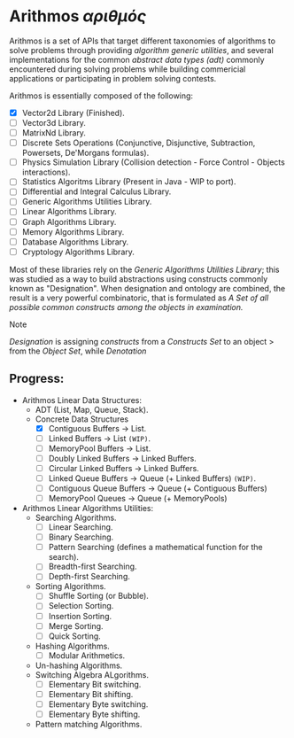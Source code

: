 # Arithmos _αριθμός_

Arithmos is a set of APIs that target different taxonomies of algorithms to solve problems through providing _algorithm generic utilities_, and several implementations for the common _abstract data types (adt)_ commonly encountered during solving problems while building commericial applications or participating in problem solving contests.

Arithmos is essentially composed of the following:
- [x] Vector2d Library (Finished).
- [ ] Vector3d Library.
- [ ] MatrixNd Library.
- [ ] Discrete Sets Operations (Conjunctive, Disjunctive, Subtraction, Powersets, De'Morgans formulas).
- [ ] Physics Simulation Library (Collision detection - Force Control - Objects interactions).
- [ ] Statistics Algoritms Library (Present in Java - WIP to port).
- [ ] Differential and Integral Calculus Library.
- [ ] Generic Algorithms Utilities Library.
- [ ] Linear Algorithms Library.
- [ ] Graph Algorithms Library.
- [ ] Memory Algorithms Library.
- [ ] Database Algorithms Library.
- [ ] Cryptology Algorithms Library.

Most of these libraries rely on the _Generic Algorithms Utilities Library_; this was studied as a way to build abstractions using constructs commonly known as "Designation". When designation and ontology are combined, the result is a very powerful combinatoric, that is formulated as _A Set of all possible common constructs among the objects in examination._

> [!NOTE]
>
> _Designation_ is assigning _constructs_ from a _Constructs Set_ to an object > from the _Object Set_, while _Denotation_

## Progress:
* Arithmos Linear Data Structures:
    - ADT (List, Map, Queue, Stack).
    - Concrete Data Structures
        - [x] Contiguous Buffers -> List.
        - [ ] Linked Buffers -> List `(WIP)`.
        - [ ] MemoryPool Buffers -> List.
        - [ ] Doubly Linked Buffers -> Linked Buffers.
        - [ ] Circular Linked Buffers -> Linked Buffers.
        - [ ] Linked Queue Buffers -> Queue (+ Linked Buffers) `(WIP)`.
        - [ ] Contiguous Queue Buffers -> Queue (+ Contiguous Buffers)
        - [ ] MemoryPool Queues -> Queue (+ MemoryPools)
      
* Arithmos Linear Algorithms Utilities:
    - Searching Algorithms.
      - [ ] Linear Searching.
      - [ ] Binary Searching.
      - [ ] Pattern Searching (defines a mathematical function for the search).
      - [ ] Breadth-first Searching.
      - [ ] Depth-first Searching. 
    - Sorting Algorithms.
      - [ ] Shuffle Sorting (or Bubble).
      - [ ] Selection Sorting.
      - [ ] Insertion Sorting.
      - [ ] Merge Sorting.
      - [ ] Quick Sorting.   
    - Hashing Algorithms.
      - [ ] Modular Arithmetics.
    - Un-hashing Algorithms.
    - Switching Algebra ALgorithms.
      - [ ] Elementary Bit switching.
      - [ ] Elementary Bit shifting.
      - [ ] Elementary Byte switching.
      - [ ] Elementary Byte shifting.
    - Pattern matching Algorithms.